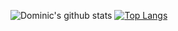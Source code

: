 
![Dominic's github stats](https://github-readme-stats.vercel.app/api?username=whoisdominic&show_icons=true&theme=dark)
[![Top Langs](https://github-readme-stats.vercel.app/api/top-langs/?username=whoisdominic&l&layout=compact)](https://github.com/whoisdominic/github-readme-stats)
